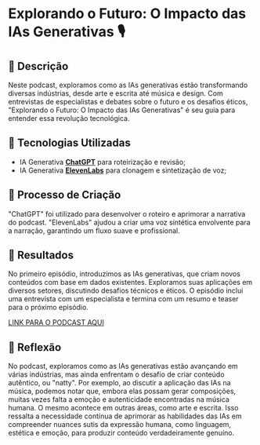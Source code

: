 # Explorando o Futuro: O Impacto das IAs Generativas 🎙️

## 📒 Descrição
Neste podcast, exploramos como as IAs generativas estão transformando diversas indústrias, desde arte e escrita até música e design. Com entrevistas de especialistas e debates sobre o futuro e os desafios éticos, "Explorando o Futuro: O Impacto das IAs Generativas" é seu guia para entender essa revolução tecnológica.

## 🤖 Tecnologias Utilizadas
- IA Generativa **[ChatGPT](https://chat.openai.com)** para roteirização e revisão;
- IA Generativa **[ElevenLabs](https://www.elevenlabs.io)** para clonagem e sintetização de voz;
  
## 🧐 Processo de Criação
"ChatGPT" foi utilizado para desenvolver o roteiro e aprimorar a narrativa do podcast. "ElevenLabs" ajudou a criar uma voz sintética envolvente para a narração, garantindo um fluxo suave e profissional.

## 🚀 Resultados
No primeiro episódio, introduzimos as IAs generativas, que criam novos conteúdos com base em dados existentes. Exploramos suas aplicações em diversos setores, discutindo desafios técnicos e éticos. O episódio inclui uma entrevista com um especialista e termina com um resumo e teaser para o próximo episódio.

[LINK PARA O PODCAST AQUI](https://drive.google.com/file/d/1BS9CS4goRz_VfFN3017uuR4LdXpIZwe4/view?usp=sharing)

## 💭 Reflexão
No podcast, exploramos como as IAs generativas estão avançando em várias indústrias, mas ainda enfrentam o desafio de criar conteúdo autêntico, ou "natty". Por exemplo, ao discutir a aplicação das IAs na música, podemos notar que, embora elas possam gerar composições, muitas vezes falta a emoção e autenticidade encontradas na música humana. O mesmo acontece em outras áreas, como arte e escrita. Isso ressalta a necessidade contínua de aprimorar as habilidades das IAs em compreender nuances sutis da expressão humana, como linguagem, estética e emoção, para produzir conteúdo verdadeiramente genuíno.
